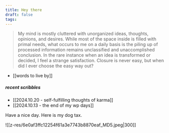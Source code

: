 ```yaml
---
title: Hey there
draft: false
tags:
---
```

>My mind is mostly cluttered with unorganized ideas, thoughts, opinions, and desires. While most of the space inside is filled with primal needs, what occurs to me on a daily basis is the piling up of processed information remains unclassified and unaccomplished conclusion. In the rare instance when an idea is transformed or decided, I feel a strange satisfaction. Closure is never easy, but when did I ever choose the easy way out?

-  [[words to live by]]

##### recent scribbles
- [[2024.10.20 - self-fulfilling thoughts of karma]]
- [[2024.10.13 - the end of my wp days]]



Have a nice day. Here is my dog tax.

![[z-res/6e0af3ffc12254f61a3e7743b8870eaf_MD5.jpeg|300]]